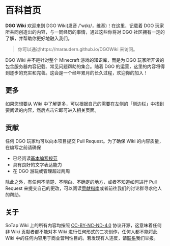 # 百科首页



**DGO Wiki**
欢迎来到 DGO Wiki(发音 /'wɪkɪ/，维基)！在这里，记载着 DGO 玩家所共同创造出的内容，与一同经历的事情，通过这些你将对 DGO 社区拥有一定的了解，并帮助你更好地融入我们。

> 你可以通过https://maraudern.github.io/DGOWiki 来访问。

DGO Wiki 并不是针对整个 Minecraft 游戏的知识库，而是为 DGO 玩家所开设的包含服务器内容记载、常见问题帮助的集合。随着 DGO 的运营，这里的内容将得到逐步的充实和完善。这会是一个经年累月的长久过程，欢迎你的加入！

## 更多
如果您想要从 Wiki 中了解更多，可以根据自己的需要在左侧的「侧边栏」中找到要阅读的内容，然后点击它即可进入相关页面。

## 贡献

任何 DGO 玩家均可以向本项目提交 Pull Request。为了确保 Wiki 的内容质量，在编写之前请确保

- 已经阅读[基本编写规范]()
- 具有良好的文字表达能力
- 在 DGO 游玩或管理超过两周

除此之外，有任何不清楚、不明白、不确定的地方，或者不知道如何进行 Pull Request 来提交自己的更改，可以阅读[贡献指南]()或者前往我们的讨论群寻求他人的帮助。

## 关于

SoTap Wiki 上的所有内容均按照 [CC-BY-NC-ND-4.0](https://creativecommons.org/licenses/by-nc-nd/4.0/) 协议开源，这意味着任何非 Wiki 贡献者都不能对本 Wiki 进行任何形式的二次创作，任何人都不能将此 Wiki 中的任何内容用于商业营利性目的。若发现有人违反，请[联系]()我们举报。
